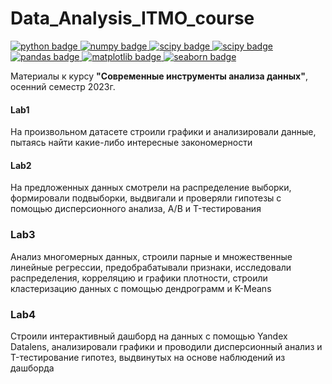 # Data_Analysis_ITMO_course

<div id="badges">
    <a href="https://www.python.org">
        <img src="https://img.shields.io/badge/python-6a6a6a?style=flat&logo=python&logoColor=white" alt="python badge"/>
    </a>
    <a href="https://numpy.org">
        <img src="https://img.shields.io/badge/numpy-07607e?style=flat&logo=numpy&logoColor=white" alt="numpy badge"/>
    </a>
    <a href="https://scipy.org/">
        <img src="https://img.shields.io/badge/scipy-16537e?style=flat&logo=scipy&logoColor=white" alt="scipy badge"/>
    </a>
    <a href="https://www.statsmodels.org/stable/index.html">
        <img src="https://img.shields.io/badge/statsmodels-00008b?style=flat&logo=statsmodels&logoColor=white" alt="scipy badge"/>
    </a>
    <a href="https://pandas.pydata.org">
        <img src="https://img.shields.io/badge/pandas-7140ff?style=flat&logo=pandas&logoColor=white" alt="pandas badge"/>
    </a>
    <a href="https://matplotlib.org">
        <img src="https://img.shields.io/badge/matplotlib-3d85c6?style=flat&logo=matplotlib&logoColor=white" alt="matplotlib badge"/>
    </a>
    <a href="https://seaborn.pydata.org/">
        <img src="https://img.shields.io/badge/seaborn-6993b8?style=flat&logo=seaborn&logoColor=white" alt="seaborn badge"/>
    </a>
  
</div>

Материалы к курсу **"Современные инструменты анализа данных"**, осенний семестр 2023г.

#### Lab1
На произвольном датасете строили графики и анализировали данные, пытаясь найти какие-либо интересные закономерности

#### Lab2
На предложенных данных смотрели на распределение выборки, формировали подвыборки, выдвигали и проверяли гипотезы с помощью дисперсионного анализа, A/B и T-тестирования

### Lab3
Анализ многомерных данных, строили парные и множественные линейные регрессии, предобрабатывали признаки, исследовали распределения, корреляцию и графики плотности, строили кластеризацию данных с помощью дендрограмм и K-Means

### Lab4
Строили интерактивный дашборд на данных с помощью Yandex Datalens, анализировали графики и проводили дисперсионный анализ и T-тестирование гипотез, выдвинутых на основе наблюдений из дашборда
